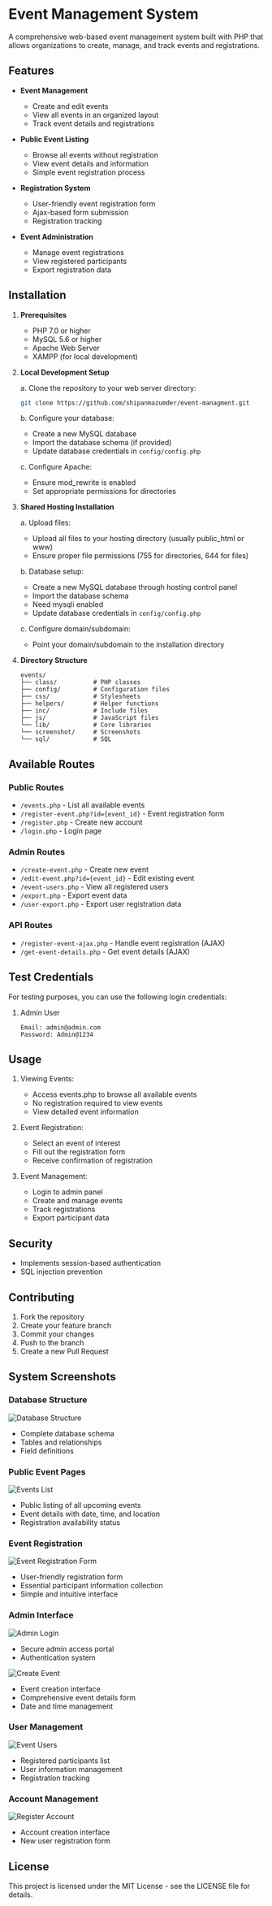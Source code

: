 # Event Management System

A comprehensive web-based event management system built with PHP that allows organizations to create, manage, and track events and registrations.

## Features

- **Event Management**
  - Create and edit events
  - View all events in an organized layout
  - Track event details and registrations

- **Public Event Listing**
  - Browse all events without registration
  - View event details and information
  - Simple event registration process

- **Registration System**
  - User-friendly event registration form
  - Ajax-based form submission
  - Registration tracking

- **Event Administration**
  - Manage event registrations
  - View registered participants
  - Export registration data

## Installation

1. **Prerequisites**
   - PHP 7.0 or higher
   - MySQL 5.6 or higher
   - Apache Web Server
   - XAMPP (for local development)

2. **Local Development Setup**

   a. Clone the repository to your web server directory:
   ```bash
   git clone https://github.com/shipanmazumder/event-managment.git
   ```

   b. Configure your database:
   - Create a new MySQL database
   - Import the database schema (if provided)
   - Update database credentials in `config/config.php`

   c. Configure Apache:
   - Ensure mod_rewrite is enabled
   - Set appropriate permissions for directories

3. **Shared Hosting Installation**
   
   a. Upload files:
   - Upload all files to your hosting directory (usually public_html or www)
   - Ensure proper file permissions (755 for directories, 644 for files)

   b. Database setup:
   - Create a new MySQL database through hosting control panel
   - Import the database schema
   - Need mysqli enabled
   - Update database credentials in `config/config.php`

   c. Configure domain/subdomain:
   - Point your domain/subdomain to the installation directory

4. **Directory Structure**
   ```
   events/
   ├── class/          # PHP classes
   ├── config/         # Configuration files
   ├── css/            # Stylesheets
   ├── helpers/        # Helper functions
   ├── inc/            # Include files
   ├── js/             # JavaScript files
   └── lib/            # Core libraries
   └── screenshot/     # Screenshots
   └── sql/            # SQL
   ```

## Available Routes

### Public Routes
- `/events.php` - List all available events
- `/register-event.php?id={event_id}` - Event registration form
- `/register.php` - Create new account
- `/login.php` - Login page

### Admin Routes
- `/create-event.php` - Create new event
- `/edit-event.php?id={event_id}` - Edit existing event
- `/event-users.php` - View all registered users
- `/export.php` - Export event data
- `/user-export.php` - Export user registration data

### API Routes
- `/register-event-ajax.php` - Handle event registration (AJAX)
- `/get-event-details.php` - Get event details (AJAX)

## Test Credentials

For testing purposes, you can use the following login credentials:

1. Admin User
   ```
   Email: admin@admin.com
   Password: Admin@1234
   ```

## Usage

1. Viewing Events:
   - Access events.php to browse all available events
   - No registration required to view events
   - View detailed event information

2. Event Registration:
   - Select an event of interest
   - Fill out the registration form
   - Receive confirmation of registration

3. Event Management:
   - Login to admin panel
   - Create and manage events
   - Track registrations
   - Export participant data

## Security

- Implements session-based authentication
- SQL injection prevention

## Contributing

1. Fork the repository
2. Create your feature branch
3. Commit your changes
4. Push to the branch
5. Create a new Pull Request

## System Screenshots

### Database Structure
![Database Structure](screenshot/EventDatabase.png)
- Complete database schema
- Tables and relationships
- Field definitions

### Public Event Pages
![Events List](screenshot/events.png)
- Public listing of all upcoming events
- Event details with date, time, and location
- Registration availability status

### Event Registration
![Event Registration Form](screenshot/event-register.png)
- User-friendly registration form
- Essential participant information collection
- Simple and intuitive interface

### Admin Interface
![Admin Login](screenshot/login.png)
- Secure admin access portal
- Authentication system

![Create Event](screenshot/create-event.png)
- Event creation interface
- Comprehensive event details form
- Date and time management

### User Management
![Event Users](screenshot/event-users.png)
- Registered participants list
- User information management
- Registration tracking

### Account Management
![Register Account](screenshot/register.png)
- Account creation interface
- New user registration form

## License

This project is licensed under the MIT License - see the LICENSE file for details.
